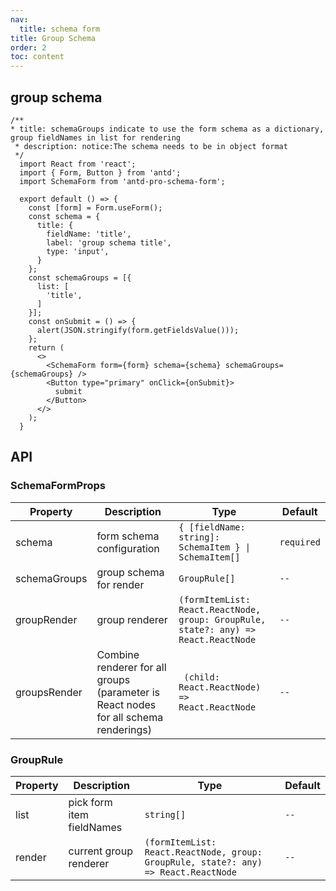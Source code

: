 ```yaml
---
nav:
  title: schema form
title: Group Schema
order: 2
toc: content
---
```


## group schema

```tsx
/**
* title: schemaGroups indicate to use the form schema as a dictionary, group fieldNames in list for rendering
 * description: notice:The schema needs to be in object format
 */
  import React from 'react';
  import { Form, Button } from 'antd';
  import SchemaForm from 'antd-pro-schema-form';

  export default () => {
    const [form] = Form.useForm();
    const schema = {
      title: {
        fieldName: 'title',
        label: 'group schema title',
        type: 'input',
      }
    };
    const schemaGroups = [{
      list: [
        'title',
      ]
    }];
    const onSubmit = () => {
      alert(JSON.stringify(form.getFieldsValue()));
    };
    return (
      <>
        <SchemaForm form={form} schema={schema} schemaGroups={schemaGroups} />
        <Button type="primary" onClick={onSubmit}>
          submit
        </Button>
      </>
    );
  }
```

## API
### SchemaFormProps

| Property | Description | Type | Default |
| --- | --- | --- | --- |
| schema | form schema configuration | `{ [fieldName: string]: SchemaItem } \| SchemaItem[]` | `required` |
| schemaGroups | group schema for render | `GroupRule[]` | `--` |
| groupRender | group renderer | `(formItemList: React.ReactNode, group: GroupRule, state?: any) => React.ReactNode` | `--` |
| groupsRender | Combine renderer for all groups (parameter is React nodes for all schema renderings) | ` (child: React.ReactNode) => React.ReactNode` | `--` |

### GroupRule
| Property | Description | Type | Default |
| --- | --- | --- | --- |
| list | pick form item fieldNames | `string[]` | `--` |
| render | current group renderer | `(formItemList: React.ReactNode, group: GroupRule, state?: any) => React.ReactNode` | `--` |
